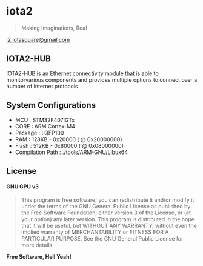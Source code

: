# iota2

> Making Imaginations, Real

<i2.iotasquare@gmail.com>

## IOTA2-HUB
IOTA2-HUB is an Ethernet connectivity module that is able to 
monitorvarious components and provides multiple options to 
connect over a number of internet protocols

## System Configurations
* MCU : STM32F407IGTx
* CORE : ARM Cortex-M4
* Package : LQFP100
* RAM : 128KB - 0x20000 ( @ 0x20000000)
* Flash : 512KB - 0x80000 ( @ 0x08000000)
* Compilation Path : ./tools/ARM-GNU/Libux64

## License
#### GNU GPU v3
> This program is free software; you can redistribute it and/or
 modify it under the terms of the GNU General Public License
 as published by the Free Software Foundation; either version 3
 of the License, or (at your option) any later version.
 This program is distributed in the hope that it will be useful,
 but WITHOUT ANY WARRANTY; without even the implied warranty of
 MERCHANTABILITY or FITNESS FOR A PARTICULAR PURPOSE.  See the
 GNU General Public License for more details.

**Free Software, Hell Yeah!**


